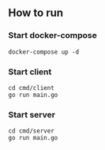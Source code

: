## How to run

### Start docker-compose

    docker-compose up -d

### Start client
    
    cd cmd/client
    go run main.go

### Start server

    cd cmd/server
    go run main.go





